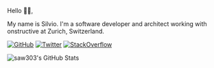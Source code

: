 Hello 👋🏻,

My name is Silvio. I'm a software developer and architect working with onstructive at Zurich, Switzerland.

[![GitHub](https://img.shields.io/github/followers/saw303?label=GitHub&style=social)](https://github.com/saw303)
[![Twitter](https://img.shields.io/twitter/follow/saw303?label=Twitter&style=social)](https://twitter.com/saw303)
[![StackOverflow](https://img.shields.io/badge/StackOverflow--_.svg?style=social&logo=stackoverflow)](https://stackoverflow.com/users/2596187/saw303)

![saw303's GitHub Stats](https://github-readme-stats.vercel.app/api?username=saw303&count_private=true&show_icons=true&theme=tokyonight)
